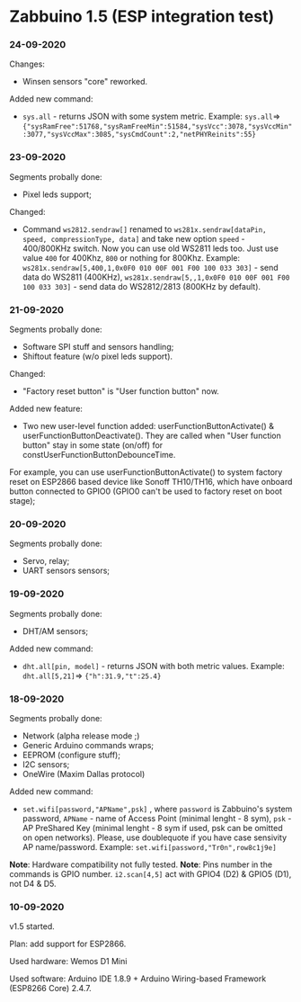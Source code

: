 # Zabbuino 1.5 (ESP integration test)

### 24-09-2020
Changes:
 - Winsen sensors "core" reworked.

Added new command:
 - `sys.all` - returns JSON with some system metric. Example: `sys.all`=> `{"sysRamFree":51768,"sysRamFreeMin":51584,"sysVcc":3078,"sysVccMin":3077,"sysVccMax":3085,"sysCmdCount":2,"netPHYReinits":55}`

### 23-09-2020
Segments probally done:
 - Pixel leds support;

Changed:
 - Command `ws2812.sendraw[]` renamed to `ws281x.sendraw[dataPin, speed, compressionType, data]` and take new option `speed` - 400/800KHz switch. Now you can use old WS2811 leds too. Just use value `400` for 400Khz, `800` or nothing for 800Khz.
Example: `ws281x.sendraw[5,400,1,0x0F0 010 00F 001 F00 100 033 303]` - send data do WS2811 (400KHz), `ws281x.sendraw[5,,1,0x0F0 010 00F 001 F00 100 033 303]` - send data do WS2812/2813 (800KHz by default).


### 21-09-2020
Segments probally done:
 - Software SPI stuff and sensors handling;
 - Shiftout feature (w/o pixel leds support).

Changed:
 - "Factory reset button" is "User function button" now.

Added new feature:
 - Two new user-level function added: userFunctionButtonActivate() & userFunctionButtonDeactivate(). They are called when "User function button" stay in some state (on/off) for constUserFunctionButtonDebounceTime.

For example, you can use userFunctionButtonActivate() to system factory reset on ESP2866 based device like Sonoff TH10/TH16, which have onboard button connected to GPIO0 (GPIO0 can't be used to factory reset on boot stage);

### 20-09-2020
Segments probally done:
- Servo, relay;
- UART sensors sensors;

### 19-09-2020
Segments probally done:
- DHT/AM sensors;

Added new command:
- `dht.all[pin, model]` - returns JSON with both metric values. Example: `dht.all[5,21]`=> `{"h":31.9,"t":25.4}`

### 18-09-2020
Segments probally done:
- Network (alpha release mode ;)
- Generic Arduino commands wraps;
- EEPROM (configure stuff);
- I2C sensors;
- OneWire (Maxim Dallas protocol)

Added new command:
- `set.wifi[password,"APName",psk]` , where `password` is Zabbuino's system password, `APName` - name of Access Point (minimal lenght - 8 sym), `psk` - AP PreShared Key (minimal lenght - 8 sym if used, psk can be omitted on open networks). Please, use doublequote if you have case sensivity AP name/password. Example: `set.wifi[password,"Tr0n",row8c1j9e]`

**Note**: Hardware compatibility not fully tested.
**Note**: Pins number in the commands is GPIO number. `i2.scan[4,5]` act with GPIO4 (D2) & GPIO5 (D1), not D4 & D5.

### 10-09-2020
v1.5 started. 

Plan: add support for ESP2866.

Used hardware: Wemos D1 Mini

Used software: Arduino IDE 1.8.9 + Arduino Wiring-based Framework (ESP8266 Core) 2.4.7.
